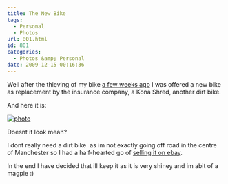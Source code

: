 ```yaml
---
title: The New Bike
tags:
  - Personal
  - Photos
url: 801.html
id: 801
categories:
  - Photos &amp; Personal
date: 2009-12-15 00:16:36
---
```


Well after the thieving of my bike [a few weeks ago](https://www.mikecann.co.uk/misc/bike-be-gone/) I was offered a new bike as replacement by the insurance company, a Kona Shred, another dirt bike.
<!-- more -->
And here it is:

[![photo](https://mikecann.co.uk/wp-content/uploads/2009/12/photo.jpg "photo")](https://mikecann.co.uk/wp-content/uploads/2009/12/photo.jpg)

Doesnt it look mean?

I dont really need a dirt bike  as im not exactly going off road in the centre of Manchester so I had a half-hearted go of [selling it on ebay](https://cgi.ebay.co.uk/ws/eBayISAPI.dll?ViewItem&amp;item=280436238262&amp;ssPageName=STRK:MESELX:IT).

In the end I have decided that ill keep it as it is very shiney and im abit of a magpie :)
